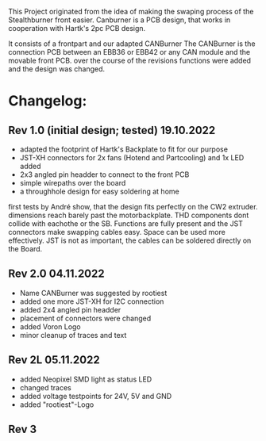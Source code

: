 This Project originated from the idea of making the swaping process of the Stealthburner front easier. 
Canburner is a PCB design, that works in cooperation with Hartk's 2pc PCB design. 

It consists of a frontpart and our adapted CANBurner
The CANBurner is the connection PCB between an EBB36 or EBB42 or any CAN module and the movable front PCB.
over the course of the revisions functions were added and the design was changed. 

# Changelog:
## Rev 1.0 (initial design; tested) 19.10.2022
- adapted the footprint of Hartk's Backplate to fit for our purpose
- JST-XH connectors for 2x fans (Hotend and Partcooling) and 1x LED added
- 2x3 angled pin headder to connect to the front PCB 
- simple wirepaths over the board
- a throughhole design for easy soldering at home

first tests by André show, that the design fits perfectly on the CW2 extruder. dimensions reach barely past the motorbackplate. 
THD components dont collide with eachothe or the SB. Functions are fully present and the JST connectors make swapping cables easy.
Space can be used more effectively. JST is not as important, the cables can be soldered directly on the Board.

## Rev 2.0 04.11.2022
- Name CANBurner was suggested by rootiest
- added one more JST-XH for I2C connection
- added 2x4 angled pin headder 
- placement of connectors were changed
- added Voron Logo 
- minor cleanup of traces and text

## Rev 2L 05.11.2022
- added Neopixel SMD light as status LED
- changed traces
- added voltage testpoints for 24V, 5V and GND
- added "rootiest"-Logo

## Rev 3
